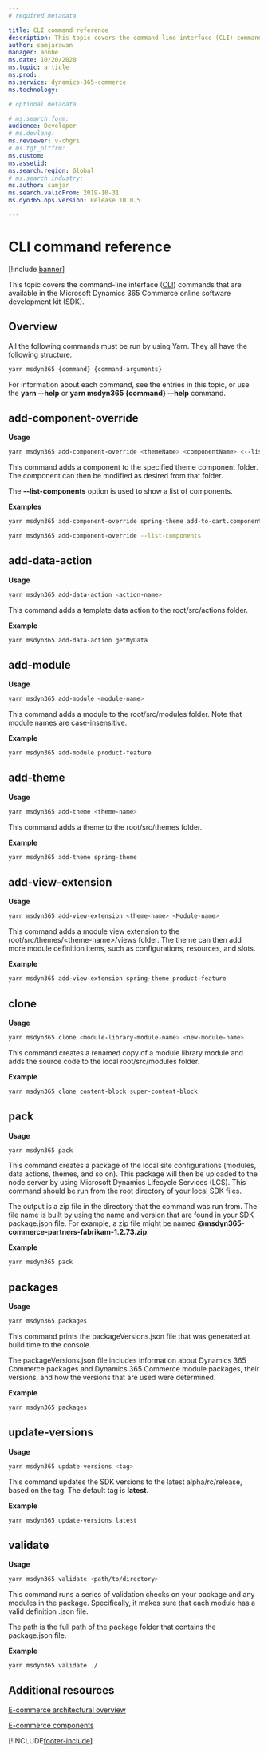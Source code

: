 ```yaml
---
# required metadata

title: CLI command reference
description: This topic covers the command-line interface (CLI) commands that are available in the Microsoft Dynamics 365 Commerce online software development kit (SDK).
author: samjarawan
manager: annbe
ms.date: 10/20/2020
ms.topic: article
ms.prod: 
ms.service: dynamics-365-commerce
ms.technology: 

# optional metadata

# ms.search.form: 
audience: Developer
# ms.devlang: 
ms.reviewer: v-chgri
# ms.tgt_pltfrm: 
ms.custom: 
ms.assetid: 
ms.search.region: Global
# ms.search.industry: 
ms.author: samjar
ms.search.validFrom: 2019-10-31
ms.dyn365.ops.version: Release 10.0.5

---
```

# CLI command reference

[!include [banner](../includes/banner.md)]

This topic covers the command-line interface ([CLI](https://en.wikipedia.org/wiki/Command-line_interface)) commands that are available in the Microsoft Dynamics 365 Commerce online software development kit (SDK).

## Overview

All the following commands must be run by using Yarn. They all have the following structure.

```bash
yarn msdyn365 {command} {command-arguments}
```

For information about each command, see the entries in this topic, or use the **yarn --help** or **yarn msdyn365 {command} --help** command.


## add-component-override

**Usage**

``` bash
yarn msdyn365 add-component-override <themeName> <componentName> <--list-components>
```

This command adds a component to the specified theme component folder. The component can then be modified as desired from that folder.

The **--list-components** option is used to show a list of components.

**Examples**

``` bash
yarn msdyn365 add-component-override spring-theme add-to-cart.component
```

``` bash
yarn msdyn365 add-component-override --list-components
```

## add-data-action

**Usage**

``` bash
yarn msdyn365 add-data-action <action-name>
```

This command adds a template data action to the root/src/actions folder.

**Example**

``` bash
yarn msdyn365 add-data-action getMyData
```

## add-module

**Usage**

``` bash
yarn msdyn365 add-module <module-name>
```

This command adds a module to the root/src/modules folder. Note that module names are case-insensitive. 

**Example**

``` bash
yarn msdyn365 add-module product-feature
```

## add-theme

**Usage**

``` bash
yarn msdyn365 add-theme <theme-name>
```

This command adds a theme to the root/src/themes folder.

**Example**

``` bash
yarn msdyn365 add-theme spring-theme
```

## add-view-extension

**Usage**

``` bash
yarn msdyn365 add-view-extension <theme-name> <Module-name>
```

This command adds a module view extension to the root/src/themes/\<theme-name\>/views folder. The theme can then add more module definition items, such as configurations, resources, and slots.

**Example**

``` bash
yarn msdyn365 add-view-extension spring-theme product-feature
```

## clone

**Usage**

``` bash
yarn msdyn365 clone <module-library-module-name> <new-module-name>
```

This command creates a renamed copy of a module library module and adds the source code to the local root/src/modules folder.

**Example**

``` bash
yarn msdyn365 clone content-block super-content-block
```

## pack

**Usage**

``` bash
yarn msdyn365 pack
```

This command creates a package of the local site configurations (modules, data actions, themes, and so on). This package will then be uploaded to the node server by using Microsoft Dynamics Lifecycle Services (LCS). This command should be run from the root directory of your local SDK files.

The output is a zip file in the directory that the command was run from. The file name is built by using the name and version that are found in your SDK package.json file. For example, a zip file might be named **\@msdyn365-commerce-partners-fabrikam-1.2.73.zip**.

**Example**

``` bash
yarn msdyn365 pack
```

## packages

**Usage**

```bash
yarn msdyn365 packages
```

This command prints the packageVersions.json file that was generated at build time to the console.

The packageVersions.json file includes information about Dynamics 365 Commerce packages and Dynamics 365 Commerce module packages, their versions, and how the versions that are used were determined.

**Example**

```bash
yarn msdyn365 packages
```

## update-versions

**Usage**

```bash
yarn msdyn365 update-versions <tag>
```

This command updates the SDK versions to the latest alpha/rc/release, based on the tag. The default tag is **latest**.

**Example**

```bash
yarn msdyn365 update-versions latest
```

## validate

**Usage**

```bash
yarn msdyn365 validate <path/to/directory>
```

This command runs a series of validation checks on your package and any modules in the package. Specifically, it makes sure that each module has a valid definition .json file.

The path is the full path of the package folder that contains the package.json file.

**Example**

```bash
yarn msdyn365 validate ./
```
## Additional resources

[E-commerce architectural overview](architectural-overview.md)

[E-commerce components](ecommerce-components.md)


[!INCLUDE[footer-include](../../includes/footer-banner.md)]